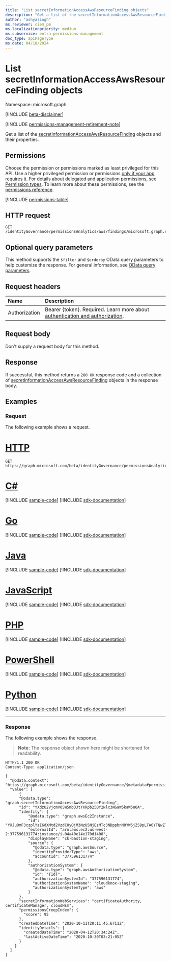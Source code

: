 ```yaml
---
title: "List secretInformationAccessAwsResourceFinding objects"
description: "Get a list of the secretInformationAccessAwsResourceFinding objects and their properties."
author: "ashyasingh"
ms.reviewer: ciem_pm
ms.localizationpriority: medium
ms.subservice: entra-permissions-management
doc_type: apiPageType
ms.date: 04/18/2024
---
```


# List secretInformationAccessAwsResourceFinding objects
Namespace: microsoft.graph

[!INCLUDE [beta-disclaimer](../../includes/beta-disclaimer.md)]

[!INCLUDE [permissions-management-retirement-note](../../includes/permissions-management-retirement-note.md)]

Get a list of the [secretInformationAccessAwsResourceFinding](../resources/secretinformationaccessawsresourcefinding.md) objects and their properties.

## Permissions
Choose the permission or permissions marked as least privileged for this API. Use a higher privileged permission or permissions [only if your app requires it](/graph/permissions-overview#best-practices-for-using-microsoft-graph-permissions). For details about delegated and application permissions, see [Permission types](/graph/permissions-overview#permission-types). To learn more about these permissions, see the [permissions reference](/graph/permissions-reference).

<!-- { "blockType": "permissions", "name": "secretinformationaccessawsresourcefinding_list" } -->
[!INCLUDE [permissions-table](../includes/permissions/secretinformationaccessawsresourcefinding-list-permissions.md)]

## HTTP request

<!-- {
  "blockType": "ignored"
}
-->
``` http
GET /identityGovernance/permissionsAnalytics/aws/findings/microsoft.graph.secretInformationAccessAwsResourceFinding
```

## Optional query parameters
This method supports the `$filter` and `$orderby` OData query parameters to help customize the response. For general information, see [OData query parameters](/graph/query-parameters).

## Request headers
|Name|Description|
|:---|:---|
|Authorization|Bearer {token}. Required. Learn more about [authentication and authorization](/graph/auth/auth-concepts).|

## Request body
Don't supply a request body for this method.

## Response

If successful, this method returns a `200 OK` response code and a collection of [secretInformationAccessAwsResourceFinding](../resources/secretinformationaccessawsresourcefinding.md) objects in the response body.

## Examples

### Request
The following example shows a request.
# [HTTP](#tab/http)
<!-- {
  "blockType": "request",
  "name": "list_secretinformationaccessawsresourcefinding"
}
-->
``` http
GET https://graph.microsoft.com/beta/identityGovernance/permissionsAnalytics/aws/findings/microsoft.graph.secretInformationAccessAwsResourceFinding
```

# [C#](#tab/csharp)
[!INCLUDE [sample-code](../includes/snippets/csharp/list-secretinformationaccessawsresourcefinding-csharp-snippets.md)]
[!INCLUDE [sdk-documentation](../includes/snippets/snippets-sdk-documentation-link.md)]

# [Go](#tab/go)
[!INCLUDE [sample-code](../includes/snippets/go/list-secretinformationaccessawsresourcefinding-go-snippets.md)]
[!INCLUDE [sdk-documentation](../includes/snippets/snippets-sdk-documentation-link.md)]

# [Java](#tab/java)
[!INCLUDE [sample-code](../includes/snippets/java/list-secretinformationaccessawsresourcefinding-java-snippets.md)]
[!INCLUDE [sdk-documentation](../includes/snippets/snippets-sdk-documentation-link.md)]

# [JavaScript](#tab/javascript)
[!INCLUDE [sample-code](../includes/snippets/javascript/list-secretinformationaccessawsresourcefinding-javascript-snippets.md)]
[!INCLUDE [sdk-documentation](../includes/snippets/snippets-sdk-documentation-link.md)]

# [PHP](#tab/php)
[!INCLUDE [sample-code](../includes/snippets/php/list-secretinformationaccessawsresourcefinding-php-snippets.md)]
[!INCLUDE [sdk-documentation](../includes/snippets/snippets-sdk-documentation-link.md)]

# [PowerShell](#tab/powershell)
[!INCLUDE [sample-code](../includes/snippets/powershell/list-secretinformationaccessawsresourcefinding-powershell-snippets.md)]
[!INCLUDE [sdk-documentation](../includes/snippets/snippets-sdk-documentation-link.md)]

# [Python](#tab/python)
[!INCLUDE [sample-code](../includes/snippets/python/list-secretinformationaccessawsresourcefinding-python-snippets.md)]
[!INCLUDE [sdk-documentation](../includes/snippets/snippets-sdk-documentation-link.md)]

---

### Response
The following example shows the response.
>**Note:** The response object shown here might be shortened for readability.
<!-- {
  "blockType": "response",
  "truncated": true,
  "@odata.type": "Collection(microsoft.graph.secretInformationAccessAwsResourceFinding)"
}
-->
``` http
HTTP/1.1 200 OK
Content-Type: application/json

{
  "@odata.context": "https://graph.microsoft.com/beta/identityGovernance/$metadata#permissionsAnalytics/aws/findings/microsoft.graph.secretInformationAccessAwsResourceFinding",
  "value": [
      {
      "@odata.type": "graph.secretInformationAccessAwsResourceFinding",
      "id": "YXdzU2VjcmV0SW5mb3JtYXRpb25BY2Nlc3NGaW5kaW5nOA",
      "identity": {
          "@odata.type": "graph.awsEc2Instance",
          "id": "YXJuOmF3czplYzI6dXMtd2VzdC0yOjM3NzU5NjEzMTc3NDppbnN0YW5jZS9pLTA0YTQwZTE0ZTE3MGQxNDA4",
          "externalId": "arn:aws:ec2:us-west-2:377596131774:instance/i-04a40e14e170d1408",
          "displayName": "ck-bastion-staging",
          "source": {
            "@odata.type": "graph.awsSource",
            "identityProviderType": "aws",
            "accountId": "377596131774"
          },
          "authorizationSystem": {
            "@odata.type": "graph.awsAuthorizationSystem",
            "id": "{Id}",
            "authorizationSystemId": "377596131774",
            "authorizationSystemName": "cloudknox-staging",
            "authorizationSystemType": "aws"
          }
      },
      "secretInformationWebServices": "certificateAuthority, certificateManager, cloudHsm",
      "permissionsCreepIndex": {
        "score": 95
      },
      "createdDateTime": "2020-10-11T20:11:45.6711Z",
      "identityDetails": {
        "createdDateTime": "2020-04-12T20:34:24Z",
        "lastActiveDateTime": "2020-10-30T03:21:05Z"
      }
    }
  ]
}
```


